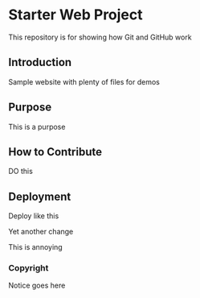 # Starter Web Project

This repository is for showing how Git and GitHub work

## Introduction

Sample website with plenty of files for demos

## Purpose

This is a purpose

## How to Contribute

DO this

## Deployment

Deploy like this

Yet another change

This is annoying

### Copyright

Notice goes here